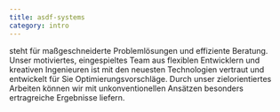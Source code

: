 ```yaml
---
title: asdf-systems
category: intro
---
```

steht für maßgeschneiderte Problemlösungen und effiziente Beratung. Unser motiviertes, eingespieltes Team aus flexiblen Entwicklern und kreativen Ingenieuren ist mit den neuesten Technologien vertraut und entwickelt für Sie Optimierungsvorschläge. Durch unser zielorientiertes Arbeiten können wir mit unkonventionellen Ansätzen besonders ertragreiche Ergebnisse liefern.
